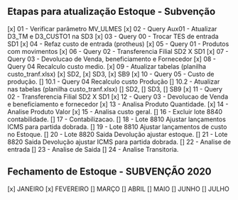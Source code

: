 ## Etapas para atualização Estoque - Subvenção

[x] 01 - Verificar parâmetro MV_ULMES
[x] 02 - Query Aux01 - Atualizar D3_TM e D3_CUSTO1 na SD3
[x] 03 - Query 00 - Trocar TES de entrada SD1
[x] 04 - Refaz custo de entrada (protheus)
[x] 05 - Query 01 - Produtos com movimentos
[x] 06 - Query 02 - Transferencia Filial SD2 X SD1
[x] 07 - Query 03 - Devolucao de Venda, beneficiamento e Fornecedor
[x] 08 - Query 04 Recalculo custo medio.
[x] 09 - Atualizar tabelas (planilha custo_tranf.xlsx)
        [x] SD2, 
        [x] SD3, 
        [x] SB9 
[x] 10 - Query 05 - Custo de produção.
    [] 10.1 - Query 04 Recalculo custo Produção
    [] 10.2 - Atualizar nas tabelas (planilha custo_tranf.xlsx)
        [] SD2, 
        [] SD3, 
        [] SB9
[x] 11 - Query 02 - Transferencia Filial SD2 X SD1
[x] 12 - Query 03 - Devolucao de Venda e beneficiamento e fornecedor
[x] 13 - Analisa Produto Quantidade.
[x] 14 - Analise Produto Valor
[x] 15 - Analisa custo geral.
[] 16 - Excluir lote 8840 contabilidade.
[] 17 - Contabilizacao.
[] 18 - Lote 8810 Ajustar lançamentos ICMS para partida dobrada.
[] 19 - Lote 8810 Ajustar lançamentos de custo no Estoque.
[] 20 - Lote 8820 Saida Devolução ajustar estoque.
[] 21 - Lote 8820 Saida Devolução ajustar ICMS para partida dobrada.
[] 22 - Analise de entrada
[] 23 - Analise de Saida
[] 24 - Analise Transitoria.


## Fechamento de Estoque - SUBVENÇÃO 2020

[x] JANEIRO
[x] FEVEREIRO
[] MARÇO
[] ABRIL
[] MAIO
[] JUNHO
[] JULHO